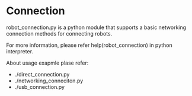 # Connection
    
robot_connection.py is a python module that supports a basic networking connection 
methods for connecting robots.

For more information, please refer help(robot_connection) in python interpreter.

About usage exapmle plase refer:
 - ./direct_connection.py
 - ./networking_conneciton.py
 - ./usb_connection.py
